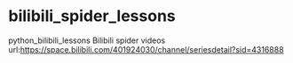 # bilibili_spider_lessons
python_bilibili_lessons
Bilibili spider videos url:https://space.bilibili.com/401924030/channel/seriesdetail?sid=4316888
